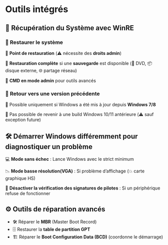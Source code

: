 # Outils intégrés

## **🔄 Récupération du Système avec WinRE**

### 📌 **Restaurer le système**

🔹 **Point de restauration** (⚠️ nécessite des **droits admin**)

🔹 **Restauration complète** si une **sauvegarde** est disponible (📀 DVD, 📦 disque externe, 🌐 partage réseau)

🔹 **CMD en mode admin** pour outils avancés

### 📌 **Retour vers une version précédente**

🔹 Possible uniquement si Windows a été mis à jour depuis **Windows 7/8**

🔹 Pas possible de revenir à une build Windows 10/11 antérieure (⚠️ sauf exception future)



## **🛠 Démarrer Windows différemment pour diagnostiquer un problème**

💻 **Mode sans échec** : Lance Windows avec le strict minimum

📉 **Mode basse résolution(VGA)** : Si problème d’affichage (💥 carte graphique HS)

🔑 **Désactiver la vérification des signatures de pilotes** : Si un périphérique refuse de fonctionner

## ⚙️ **Outils de réparation avancés**

- 🛠 Réparer le **MBR** (Master Boot Record)
- 🗄 Restaurer la **table de partition GPT**
- 🏗 Réparer le **Boot Configuration Data (BCD)** (coordonne le démarrage)
